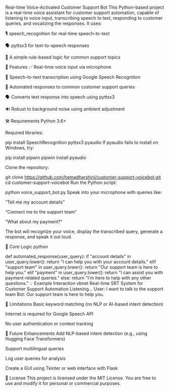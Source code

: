 Real-time Voice-Activated Customer Support Bot
This Python-based project is a real-time voice assistant for customer support automation, capable of listening to voice input, transcribing speech to text, responding to customer queries, and vocalizing the responses. It uses:

🎙️ speech_recognition for real-time speech-to-text

🗣️ pyttsx3 for text-to-speech responses

🧠 A simple rule-based logic for common support topics

📌 Features
✅ Real-time voice input via microphone

🧾 Speech-to-text transcription using Google Speech Recognition

🔄 Automated responses to common customer support queries

🗣️ Converts text response into speech using pyttsx3

🔊 Robust to background noise using ambient adjustment

🛠️ Requirements
Python 3.6+

Required libraries:

pip install SpeechRecognition pyttsx3 pyaudio
If pyaudio fails to install on Windows, try:


pip install pipwin
pipwin install pyaudio



Clone the repository:


git clone https://github.com/hemadharshini/customer-support-voicebot.git
cd customer-support-voicebot
Run the Python script:


python voice_support_bot.py
Speak into your microphone with queries like:

“Tell me my account details”

“Connect me to the support team”

“What about my payment?”

The bot will recognize your voice, display the transcribed query, generate a response, and speak it out loud.

🧠 Core Logic
python

def automated_response(user_query):
    if "account details" in user_query.lower():
        return "I can help you with your account details."
    elif "support team" in user_query.lower():
        return "Our support team is here to help you."
    elif "payment" in user_query.lower():
        return "I can assist you with payment-related queries."
    else:
        return "I'm here to help with any other questions."
💡 Example Interaction
vbnet
Real-time SRT System for Customer Support Automation
Listening...
User: I want to talk to the support team
Bot: Our support team is here to help you.

🔐 Limitations
Basic keyword matching (no NLP or AI-based intent detection)

Internet is required for Google Speech API

No user authentication or context tracking

🧱 Future Enhancements
Add NLP-based intent detection (e.g., using Hugging Face Transformers)

Support multilingual queries

Log user queries for analysis

Create a GUI using Tkinter or web interface with Flask

📄 License
This project is licensed under the MIT License. You are free to use and modify it for personal or commercial purposes.

